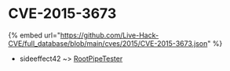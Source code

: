 # CVE-2015-3673
{% embed url="https://github.com/Live-Hack-CVE/full_database/blob/main/cves/2015/CVE-2015-3673.json" %}

* sideeffect42 ~> [RootPipeTester](https://www.alice-snow.ru/2015/database/cve-2015-3673/rootpipetester-sideeffect42)